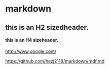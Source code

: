 # markdown
## this is an H2 sizedheader.
#### this is an H4 sizeheader.
<http://www.google.com/>

<https://github.com/hezj2118/markdown/mdf.md>
